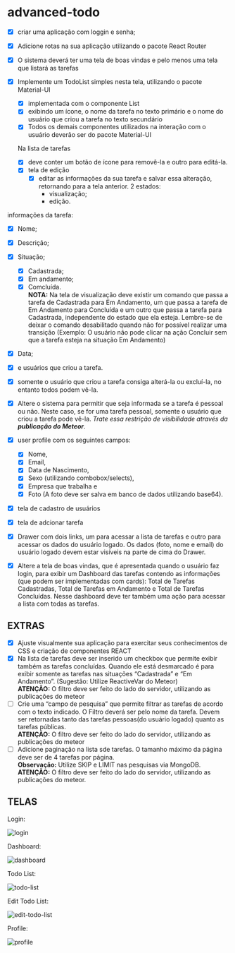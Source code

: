 # advanced-todo

- [x] criar uma aplicação com loggin e senha;
- [x] Adicione rotas na sua aplicação utilizando o pacote React Router
- [x] O sistema deverá ter uma tela de boas vindas e pelo menos uma tela que listará as tarefas
- [x] Implemente um TodoList simples nesta tela, utilizando o pacote Material-UI

  - [x] implementada com o componente List
  - [x] exibindo um ícone, o nome da tarefa no texto primário e o nome do usuário que criou a tarefa no texto secundário
  - [x] Todos os demais componentes utilizados na interação com o usuário deverão ser do pacote Material-UI

  Na lista de tarefas

  - [x] deve conter um botão de ícone para removê-la e outro para editá-la.
  - [x] tela de edição
    - [x] editar as informações da sua tarefa e salvar essa alteração, retornando para a tela anterior.
          2 estados:
      - visualização;
      - edição.

informações da tarefa:

- [x] Nome;
- [x] Descrição;
- [x] Situação;
  - [x] Cadastrada;
  - [x] Em andamento;
  - [x] Comcluída.  
         **NOTA:** Na tela de visualização deve existir um comando que passa a tarefa de Cadastrada para Em Andamento, um que passa a tarefa de Em Andamento para Concluída e um outro que passa a tarefa para Cadastrada, independente do estado que ela esteja. Lembre-se de deixar o comando desabilitado quando não for possível realizar uma transição (Exemplo: O usuário não pode clicar na ação Concluir sem que a tarefa esteja na situação Em Andamento)
- [x] Data;
- [x] e usuários que criou a tarefa.

- [x] somente o usuário que criou a tarefa consiga alterá-la ou excluí-la, no entanto todos podem vê-la.
- [x] Altere o sistema para permitir que seja informada se a tarefa é pessoal ou não. Neste caso, se for uma tarefa pessoal, somente o usuário que criou a tarefa pode vê-la. _Trate essa restrição de visibilidade através da **publicação do Meteor**_.
- [x] user profile com os seguintes campos:
  - [x] Nome,
  - [x] Email,
  - [x] Data de Nascimento,
  - [x] Sexo (utilizando combobox/selects),
  - [x] Empresa que trabalha e
  - [x] Foto (A foto deve ser salva em banco de dados utilizando base64).
- [x] tela de cadastro de usuários
- [x] tela de adcionar tarefa
- [x] Drawer com dois links, um para acessar a lista de tarefas e outro para acessar os dados do usuário logado. Os dados (foto, nome e email) do usuário logado devem estar visíveis na parte de cima do Drawer.
- [x] Altere a tela de boas vindas, que é apresentada quando o usuário faz login, para exibir um Dashboard das tarefas contendo as informações (que podem ser implementadas com cards): Total de Tarefas Cadastradas, Total de Tarefas em Andamento e Total de Tarefas Concluídas. Nesse dashboard deve ter também uma ação para acessar a lista com todas as tarefas.

## EXTRAS

- [x] Ajuste visualmente sua aplicação para exercitar seus conhecimentos de CSS e criação de componentes REACT
- [x] Na lista de tarefas deve ser inserido um checkbox que permite exibir também as tarefas concluídas. Quando ele está desmarcado é para exibir somente as tarefas nas situações “Cadastrada” e “Em Andamento”. (Sugestão: Utilize ReactiveVar do Meteor)  
       **ATENÇÃO:** O filtro deve ser feito do lado do servidor, utilizando as publicações do meteor
- [ ] Crie uma “campo de pesquisa” que permite filtrar as tarefas de acordo com o texto indicado. O Filtro deverá ser pelo nome da tarefa. Devem ser retornadas tanto das tarefas pessoas(do usuário logado) quanto as tarefas públicas.  
       **ATENÇÃO:** O filtro deve ser feito do lado do servidor, utilizando as publicações do meteor
- [ ] Adicione paginação na lista sde tarefas. O tamanho máximo da página deve ser de 4 tarefas por página.  
       **Observação:** Utilize SKIP e LIMIT nas pesquisas via MongoDB.  
       **ATENÇÃO:** O filtro deve ser feito do lado do servidor, utilizando as publicações do meteor.

## TELAS

Login:

![login](./img/login.png)

Dashboard:

![dashboard](./img/dashboard.png)

Todo List:

![todo-list](./img/todo-list.png)

Edit Todo List:

![edit-todo-list](./img/edit-todo.png)

Profile:

![profile](./img/profile.png)
